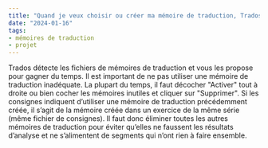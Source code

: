 ```yaml
---
title: "Quand je veux choisir ou créer ma mémoire de traduction, Trados me propose des mémoires d’anciens exercices. Que dois-je faire ?"
date: "2024-01-16"
tags:
- mémoires de traduction
- projet
---
```


Trados détecte les fichiers de mémoires de traduction et vous les propose pour gagner du temps. Il est important de ne pas utiliser une mémoire de traduction inadéquate. La plupart du temps, il faut décocher "Activer" tout à droite ou bien cocher les mémoires inutiles et cliquer sur "Supprimer". Si les consignes indiquent d’utiliser une mémoire de traduction précédemment créée, il s’agit de la mémoire créée dans un exercice de la même série (même fichier de consignes). Il faut donc éliminer toutes les autres mémoires de traduction pour éviter qu’elles ne faussent les résultats d’analyse et ne s’alimentent de segments qui n’ont rien à faire ensemble.

